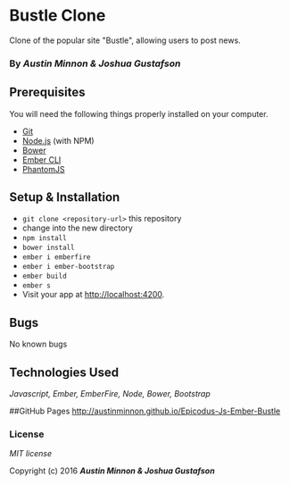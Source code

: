 # Bustle Clone

Clone of the popular site "Bustle", allowing users to post news.

### By _**Austin Minnon & Joshua Gustafson**_

## Prerequisites

You will need the following things properly installed on your computer.

* [Git](http://git-scm.com/)
* [Node.js](http://nodejs.org/) (with NPM)
* [Bower](http://bower.io/)
* [Ember CLI](http://www.ember-cli.com/)
* [PhantomJS](http://phantomjs.org/)

## Setup & Installation

* `git clone <repository-url>` this repository
* change into the new directory
* `npm install`
* `bower install`
* `ember i emberfire`
* `ember i ember-bootstrap`
* `ember build`
* `ember s`
* Visit your app at [http://localhost:4200](http://localhost:4200).

## Bugs
 No known bugs

## Technologies Used

_Javascript, Ember, EmberFire, Node, Bower, Bootstrap_

##GitHub Pages
http://austinminnon.github.io/Epicodus-Js-Ember-Bustle


### License

_MIT license_

Copyright (c) 2016 _**Austin Minnon & Joshua Gustafson**_
